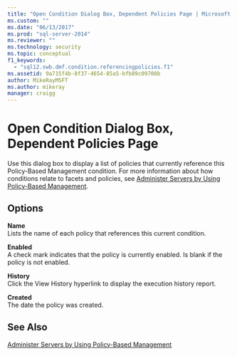 ```yaml
---
title: "Open Condition Dialog Box, Dependent Policies Page | Microsoft Docs"
ms.custom: ""
ms.date: "06/13/2017"
ms.prod: "sql-server-2014"
ms.reviewer: ""
ms.technology: security
ms.topic: conceptual
f1_keywords: 
  - "sql12.swb.dmf.condition.referencingpolicies.f1"
ms.assetid: 9a715f4b-8f37-4654-85a5-bfb89c09708b
author: MikeRayMSFT
ms.author: mikeray
manager: craigg
---
```

# Open Condition Dialog Box, Dependent Policies Page
  Use this dialog box to display a list of policies that currently reference this Policy-Based Management condition. For more information about how conditions relate to facets and policies, see [Administer Servers by Using Policy-Based Management](administer-servers-by-using-policy-based-management.md).  
  
## Options  
 **Name**  
 Lists the name of each policy that references this current condition.  
  
 **Enabled**  
 A check mark indicates that the policy is currently enabled. Is blank if the policy is not enabled.  
  
 **History**  
 Click the View History hyperlink to display the execution history report.  
  
 **Created**  
 The date the policy was created.  
  
## See Also  
 [Administer Servers by Using Policy-Based Management](administer-servers-by-using-policy-based-management.md)  
  
  
